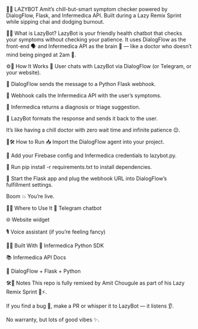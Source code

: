🦾💤 LAZYBOT
Amit’s chill-but-smart symptom checker powered by DialogFlow, Flask, and Infermedica API. Built during a Lazy Remix Sprint while sipping chai and dodging burnout.

🧠💬 What is LazyBot?
LazyBot is your friendly health chatbot that checks your symptoms without checking your patience. It uses DialogFlow as the front-end 🗣️ and Infermedica API as the brain 🧠 — like a doctor who doesn’t mind being pinged at 2am 🌙.

⚙️🔁 How It Works
👤 User chats with LazyBot via DialogFlow (or Telegram, or your website).

🧾 DialogFlow sends the message to a Python Flask webhook.

🧪 Webhook calls the Infermedica API with the user’s symptoms.

🧘 Infermedica returns a diagnosis or triage suggestion.

📨 LazyBot formats the response and sends it back to the user.

It’s like having a chill doctor with zero wait time and infinite patience 😌.

🚀🛠️ How to Run
📥 Import the DialogFlow agent into your project.

🔐 Add your Firebase config and Infermedica credentials to lazybot.py.

🧰 Run pip install -r requirements.txt to install dependencies.

🧨 Start the Flask app and plug the webhook URL into DialogFlow’s fulfillment settings.

Boom 💥 You’re live.

💬📲 Where to Use It
🤖 Telegram chatbot

🌐 Website widget

🎙️ Voice assistant (if you’re feeling fancy)

🧪🔗 Built With
🧠 Infermedica Python SDK

📚 Infermedica API Docs

🧵 DialogFlow + Flask + Python

🛠️🧘 Notes
This repo is fully remixed by Amit Chougule as part of his Lazy Remix Sprint 🐢⚡.

If you find a bug 🐞, make a PR or whisper it to LazyBot — it listens 👂.

No warranty, but lots of good vibes ✨.

